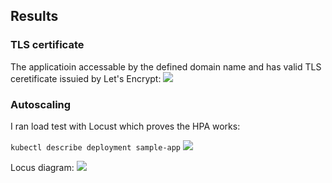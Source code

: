 ## Results
### TLS certificate
The applicatioin accessable by the defined domain name and has valid TLS ceretificate issuied by Let's Encrypt:
![](docs/2023-11-20_02h16_10.png)

### Autoscaling
I ran load test with Locust which proves the HPA works:

`kubectl describe deployment sample-app`
![](docs/2023-11-20_02h38_51.png)

Locus diagram:
![](docs/2023-11-20_02h36_44.png)

